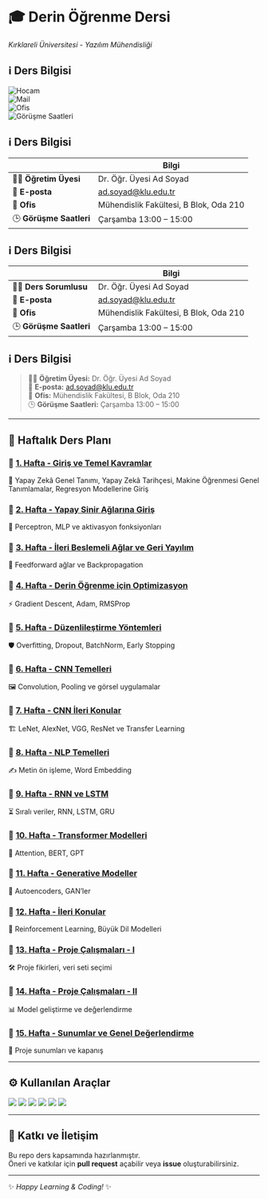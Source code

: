 # 🎓 Derin Öğrenme Dersi  
*Kırklareli Üniversitesi - Yazılım Mühendisliği*

## ℹ️ Ders Bilgisi

![Hocam](https://img.shields.io/badge/Öğretim%20Üyesi-Dr.%20Öğr.%20Üyesi%20Ad%20Soyad-blue?style=for-the-badge)  
![Mail](https://img.shields.io/badge/E--posta-ad.soyad@klu.edu.tr-red?style=for-the-badge&logo=gmail)  
![Ofis](https://img.shields.io/badge/Ofis-Mühendislik%20Fakültesi%20B210-green?style=for-the-badge)  
![Görüşme Saatleri](https://img.shields.io/badge/Görüşme%20Saatleri-Çarşamba%2013:00--15:00-orange?style=for-the-badge)  



## ℹ️ Ders Bilgisi

|  | Bilgi |
|---|---|
| 👨‍🏫 **Öğretim Üyesi** | Dr. Öğr. Üyesi Ad Soyad |
| 📧 **E-posta** | ad.soyad@klu.edu.tr |
| 🏢 **Ofis** | Mühendislik Fakültesi, B Blok, Oda 210 |
| 🕒 **Görüşme Saatleri** | Çarşamba 13:00 – 15:00 |

## ℹ️ Ders Bilgisi

|  | Bilgi |
|---|---|
| 👨‍🏫 **Ders Sorumlusu** | Dr. Öğr. Üyesi Ad Soyad |
| 📧 **E-posta** | ad.soyad@klu.edu.tr |
| 🏢 **Ofis** | Mühendislik Fakültesi, B Blok, Oda 210 |
| 🕒 **Görüşme Saatleri** | Çarşamba 13:00 – 15:00 |




## ℹ️ Ders Bilgisi

> 👨‍🏫 **Öğretim Üyesi:** Dr. Öğr. Üyesi Ad Soyad  
> 📧 **E-posta:** ad.soyad@klu.edu.tr  
> 🏢 **Ofis:** Mühendislik Fakültesi, B Blok, Oda 210  
> 🕒 **Görüşme Saatleri:** Çarşamba 13:00 – 15:00  


---

## 📅 Haftalık Ders Planı

### 🔹 [1. Hafta - Giriş ve Temel Kavramlar](1_Week/)
📘 Yapay Zekâ Genel Tanımı, Yapay Zekâ Tarihçesi, Makine Öğrenmesi Genel Tanımlamalar, Regresyon Modellerine Giriş

### 🔹 [2. Hafta - Yapay Sinir Ağlarına Giriş](2_Week/)
🧠 Perceptron, MLP ve aktivasyon fonksiyonları  

### 🔹 [3. Hafta - İleri Beslemeli Ağlar ve Geri Yayılım](3_Week/)
🔄 Feedforward ağlar ve Backpropagation  

### 🔹 [4. Hafta - Derin Öğrenme için Optimizasyon](4_Week/)
⚡ Gradient Descent, Adam, RMSProp  

### 🔹 [5. Hafta - Düzenlileştirme Yöntemleri](5-Hafta/)
🛡️ Overfitting, Dropout, BatchNorm, Early Stopping  

### 🔹 [6. Hafta - CNN Temelleri](6-Hafta/)
🖼️ Convolution, Pooling ve görsel uygulamalar  

### 🔹 [7. Hafta - CNN İleri Konular](7-Hafta/)
🏗️ LeNet, AlexNet, VGG, ResNet ve Transfer Learning  

### 🔹 [8. Hafta - NLP Temelleri](8-Hafta/)
✍️ Metin ön işleme, Word Embedding  

### 🔹 [9. Hafta - RNN ve LSTM](9-Hafta/)
⏳ Sıralı veriler, RNN, LSTM, GRU  

### 🔹 [10. Hafta - Transformer Modelleri](10-Hafta/)
🎯 Attention, BERT, GPT  

### 🔹 [11. Hafta - Generative Modeller](11-Hafta/)
🎨 Autoencoders, GAN’ler  

### 🔹 [12. Hafta - İleri Konular](12-Hafta/)
🤖 Reinforcement Learning, Büyük Dil Modelleri  

### 🔹 [13. Hafta - Proje Çalışmaları - I](13-Hafta/)
🛠️ Proje fikirleri, veri seti seçimi  

### 🔹 [14. Hafta - Proje Çalışmaları - II](14-Hafta/)
📊 Model geliştirme ve değerlendirme  

### 🔹 [15. Hafta - Sunumlar ve Genel Değerlendirme](15-Hafta/)
🎤 Proje sunumları ve kapanış  

---

## ⚙️ Kullanılan Araçlar
<img src="https://img.shields.io/badge/Python-3776AB?style=for-the-badge&logo=python&logoColor=white"/> 
<img src="https://img.shields.io/badge/TensorFlow-FF6F00?style=for-the-badge&logo=tensorflow&logoColor=white"/>
<img src="https://img.shields.io/badge/Keras-D00000?style=for-the-badge&logo=keras&logoColor=white"/>
<img src="https://img.shields.io/badge/scikit--learn-F7931E?style=for-the-badge&logo=scikitlearn&logoColor=white"/>
<img src="https://img.shields.io/badge/Google%20Colab-F9AB00?style=for-the-badge&logo=googlecolab&logoColor=white"/>
<img src="https://img.shields.io/badge/Streamlit-FF4B4B?style=for-the-badge&logo=streamlit&logoColor=white"/>

---

## 📌 Katkı ve İletişim
Bu repo ders kapsamında hazırlanmıştır.  
Öneri ve katkılar için **pull request** açabilir veya **issue** oluşturabilirsiniz.  

---

✨ *Happy Learning & Coding!* ✨

